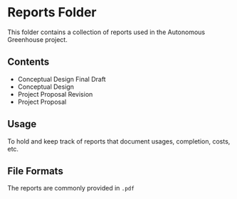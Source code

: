 # Reports Folder

This folder contains a collection of reports used in the Autonomous Greenhouse project.

## Contents

- Conceptual Design Final Draft
- Conceptual Design
- Project Proposal Revision
- Project Proposal

## Usage

To hold and keep track of reports that document usages, completion, costs, etc.

## File Formats

The reports are commonly provided in `.pdf`
